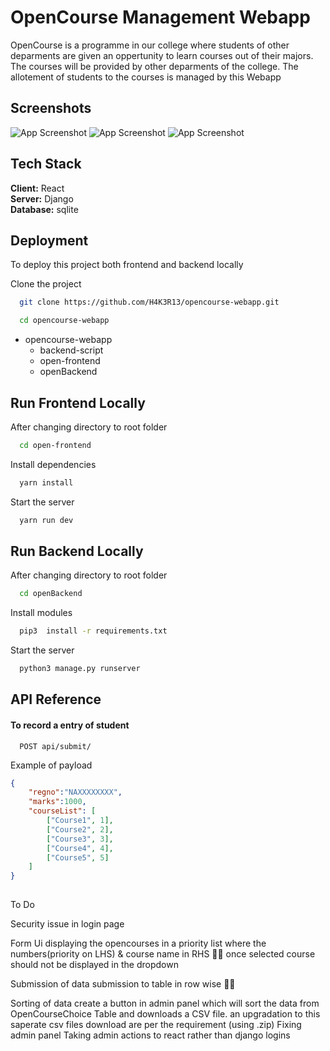 

# OpenCourse Management Webapp
OpenCourse is a programme in our college where students of other deparments are given an oppertunity to learn courses out of their majors. The courses will be provided by other deparments of the college. The allotement of students to the courses is managed by this Webapp  



## Screenshots

![App Screenshot](./doc/s1.png)
![App Screenshot](./doc/s2.png)
![App Screenshot](./doc/s3.png)


## Tech Stack

**Client:** React \
**Server:** Django \
**Database:** sqlite




## Deployment

To deploy this project both frontend and backend locally

Clone the project
```bash
  git clone https://github.com/H4K3R13/opencourse-webapp.git
```
```bash
  cd opencourse-webapp
```

- opencourse-webapp
    - backend-script
    - open-frontend
    - openBackend

## Run Frontend Locally

After changing directory to root folder


```bash
  cd open-frontend
```

Install dependencies

```bash
  yarn install
```

Start the server

```bash
  yarn run dev
```

## Run Backend Locally

After changing directory to root folder


```bash
  cd openBackend
```

Install modules

```bash
  pip3  install -r requirements.txt 
```

Start the server

```bash
  python3 manage.py runserver
```
## API Reference

#### To record a entry of student

```http
  POST api/submit/
```
Example of payload

```json
{   
    "regno":"NAXXXXXXXX",
    "marks":1000,
    "courseList": [
        ["Course1", 1],
        ["Course2", 2],
        ["Course3", 3],
        ["Course4", 4],
        ["Course5", 5]
    ]
}
  
```

To Do

Security issue in login page

Form Ui
  displaying the opencourses in a priority list where the numbers(priority on LHS) & course name in RHS 👍🏼
  once selected course should not be displayed in the dropdown

Submission of data
    submission to table in row wise 👍🏼

Sorting of data
    create a button in admin panel which will sort the data from OpenCourseChoice Table and downloads a CSV file.
      an upgradation to this saperate csv files download are per the requirement (using .zip)
Fixing admin panel
	Taking admin actions to react rather than django logins

